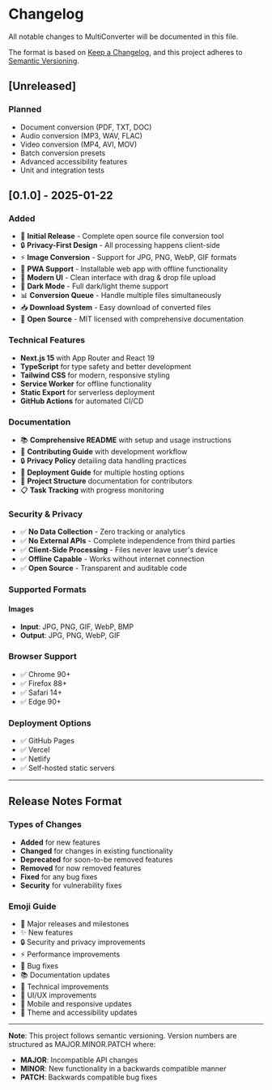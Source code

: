 # Changelog

All notable changes to MultiConverter will be documented in this file.

The format is based on [Keep a Changelog](https://keepachangelog.com/en/1.0.0/),
and this project adheres to [Semantic Versioning](https://semver.org/spec/v2.0.0.html).

## [Unreleased]

### Planned
- Document conversion (PDF, TXT, DOC)
- Audio conversion (MP3, WAV, FLAC)
- Video conversion (MP4, AVI, MOV)
- Batch conversion presets
- Advanced accessibility features
- Unit and integration tests

## [0.1.0] - 2025-01-22

### Added
- 🎉 **Initial Release** - Complete open source file conversion tool
- 🔒 **Privacy-First Design** - All processing happens client-side
- ⚡ **Image Conversion** - Support for JPG, PNG, WebP, GIF formats
- 📱 **PWA Support** - Installable web app with offline functionality
- 🎨 **Modern UI** - Clean interface with drag & drop file upload
- 🌙 **Dark Mode** - Full dark/light theme support
- 📊 **Conversion Queue** - Handle multiple files simultaneously
- 📥 **Download System** - Easy download of converted files
- 🔧 **Open Source** - MIT licensed with comprehensive documentation

### Technical Features
- **Next.js 15** with App Router and React 19
- **TypeScript** for type safety and better development
- **Tailwind CSS** for modern, responsive styling
- **Service Worker** for offline functionality
- **Static Export** for serverless deployment
- **GitHub Actions** for automated CI/CD

### Documentation
- 📚 **Comprehensive README** with setup and usage instructions
- 🤝 **Contributing Guide** with development workflow
- 🔒 **Privacy Policy** detailing data handling practices
- 🚀 **Deployment Guide** for multiple hosting options
- 📁 **Project Structure** documentation for contributors
- 📋 **Task Tracking** with progress monitoring

### Security & Privacy
- ✅ **No Data Collection** - Zero tracking or analytics
- ✅ **No External APIs** - Complete independence from third parties
- ✅ **Client-Side Processing** - Files never leave user's device
- ✅ **Offline Capable** - Works without internet connection
- ✅ **Open Source** - Transparent and auditable code

### Supported Formats
#### Images
- **Input**: JPG, PNG, GIF, WebP, BMP
- **Output**: JPG, PNG, WebP, GIF

### Browser Support
- ✅ Chrome 90+
- ✅ Firefox 88+
- ✅ Safari 14+
- ✅ Edge 90+

### Deployment Options
- ✅ GitHub Pages
- ✅ Vercel
- ✅ Netlify
- ✅ Self-hosted static servers

---

## Release Notes Format

### Types of Changes
- **Added** for new features
- **Changed** for changes in existing functionality
- **Deprecated** for soon-to-be removed features
- **Removed** for now removed features
- **Fixed** for any bug fixes
- **Security** for vulnerability fixes

### Emoji Guide
- 🎉 Major releases and milestones
- ✨ New features
- 🔒 Security and privacy improvements
- ⚡ Performance improvements
- 🐛 Bug fixes
- 📚 Documentation updates
- 🔧 Technical improvements
- 🎨 UI/UX improvements
- 📱 Mobile and responsive updates
- 🌙 Theme and accessibility updates

---

**Note**: This project follows semantic versioning. Version numbers are structured as MAJOR.MINOR.PATCH where:
- **MAJOR**: Incompatible API changes
- **MINOR**: New functionality in a backwards compatible manner
- **PATCH**: Backwards compatible bug fixes